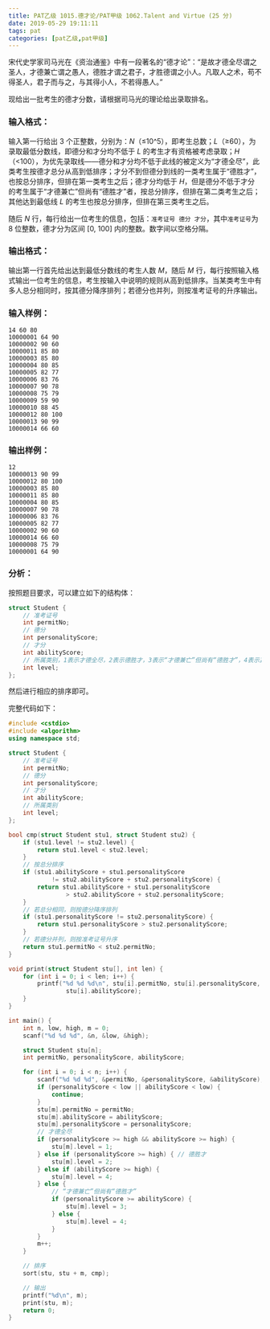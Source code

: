 ```yaml
---
title: PAT乙级 1015.德才论/PAT甲级 1062.Talent and Virtue (25 分)
date: 2019-05-29 19:11:11
tags: pat
categories: [pat乙级,pat甲级]
---
```


宋代史学家司马光在《资治通鉴》中有一段著名的“德才论”：“是故才德全尽谓之圣人，才德兼亡谓之愚人，德胜才谓之君子，才胜德谓之小人。凡取人之术，苟不得圣人，君子而与之，与其得小人，不若得愚人。”

现给出一批考生的德才分数，请根据司马光的理论给出录取排名。

<!--more-->

### 输入格式：

输入第一行给出 3 个正整数，分别为：*N*（≤10^5），即考生总数；*L*（≥60），为录取最低分数线，即德分和才分均不低于 *L* 的考生才有资格被考虑录取；*H*（<100），为优先录取线——德分和才分均不低于此线的被定义为“才德全尽”，此类考生按德才总分从高到低排序；才分不到但德分到线的一类考生属于“德胜才”，也按总分排序，但排在第一类考生之后；德才分均低于 *H*，但是德分不低于才分的考生属于“才德兼亡”但尚有“德胜才”者，按总分排序，但排在第二类考生之后；其他达到最低线 *L* 的考生也按总分排序，但排在第三类考生之后。

随后 *N* 行，每行给出一位考生的信息，包括：`准考证号 德分 才分`，其中`准考证号`为 8 位整数，德才分为区间 [0, 100] 内的整数。数字间以空格分隔。

### 输出格式：

输出第一行首先给出达到最低分数线的考生人数 *M*，随后 *M* 行，每行按照输入格式输出一位考生的信息，考生按输入中说明的规则从高到低排序。当某类考生中有多人总分相同时，按其德分降序排列；若德分也并列，则按准考证号的升序输出。

### 输入样例：

```in
14 60 80
10000001 64 90
10000002 90 60
10000011 85 80
10000003 85 80
10000004 80 85
10000005 82 77
10000006 83 76
10000007 90 78
10000008 75 79
10000009 59 90
10000010 88 45
10000012 80 100
10000013 90 99
10000014 66 60
```

### 输出样例：

```out
12
10000013 90 99
10000012 80 100
10000003 85 80
10000011 85 80
10000004 80 85
10000007 90 78
10000006 83 76
10000005 82 77
10000002 90 60
10000014 66 60
10000008 75 79
10000001 64 90
```

### 分析：

按照题目要求，可以建立如下的结构体：

```c++
struct Student {
	// 准考证号
	int permitNo;
	// 德分
	int personalityScore;
	// 才分
	int abilityScore;
	// 所属类别，1表示才德全尽，2表示德胜才，3表示“才德兼亡”但尚有“德胜才”，4表示其他满足最低要求的考生
	int level;
};
```

然后进行相应的排序即可。

完整代码如下：

```c++
#include <cstdio>
#include <algorithm>
using namespace std;

struct Student {
	// 准考证号
	int permitNo;
	// 德分
	int personalityScore;
	// 才分
	int abilityScore;
	// 所属类别
	int level;
};

bool cmp(struct Student stu1, struct Student stu2) {
	if (stu1.level != stu2.level) {
		return stu1.level < stu2.level;
	}
	// 按总分排序
	if (stu1.abilityScore + stu1.personalityScore
			!= stu2.abilityScore + stu2.personalityScore) {
		return stu1.abilityScore + stu1.personalityScore
				> stu2.abilityScore + stu2.personalityScore;
	}
	// 若总分相同，则按德分降序排列
	if (stu1.personalityScore != stu2.personalityScore) {
		return stu1.personalityScore > stu2.personalityScore;
	}
	// 若德分并列，则按准考证号升序
	return stu1.permitNo < stu2.permitNo;
}

void print(struct Student stu[], int len) {
	for (int i = 0; i < len; i++) {
		printf("%d %d %d\n", stu[i].permitNo, stu[i].personalityScore,
				stu[i].abilityScore);
	}
}

int main() {
	int n, low, high, m = 0;
	scanf("%d %d %d", &n, &low, &high);

	struct Student stu[n];
	int permitNo, personalityScore, abilityScore;

	for (int i = 0; i < n; i++) {
		scanf("%d %d %d", &permitNo, &personalityScore, &abilityScore);
		if (personalityScore < low || abilityScore < low) {
			continue;
		}
		stu[m].permitNo = permitNo;
		stu[m].abilityScore = abilityScore;
		stu[m].personalityScore = personalityScore;
		// 才德全尽
		if (personalityScore >= high && abilityScore >= high) {
			stu[m].level = 1;
		} else if (personalityScore >= high) { // 德胜才
			stu[m].level = 2;
		} else if (abilityScore >= high) {
			stu[m].level = 4;
		} else {
			// “才德兼亡”但尚有“德胜才”
			if (personalityScore >= abilityScore) {
				stu[m].level = 3;
			} else {
				stu[m].level = 4;
			}
		}
		m++;
	}

	// 排序
	sort(stu, stu + m, cmp);

	// 输出
	printf("%d\n", m);
	print(stu, m);
	return 0;
}

```

